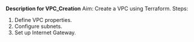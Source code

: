 **Description for VPC_Creation**
Aim: Create a VPC using Terraform.
Steps:
1. Define VPC properties.
2. Configure subnets.
3. Set up Internet Gateway.
